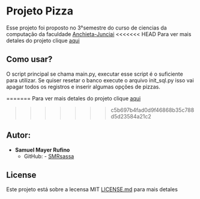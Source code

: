 # Projeto Pizza

Esse projeto foi proposto no 3°semestre do curso de ciencias da computação da faculdade [Anchieta-Junciai](https://www.anchieta.br/) 
<<<<<<< HEAD
Para ver mais detales do projeto clique [aqui](https://github.com/smrsassa/pizza/blob/master/Projeto/README.md) 

## Como usar?
O script principal se chama main.py, executar esse script é o suficiente para utilizar.
Se quiser resetar o banco execute o arquivo init_sql.py isso vai apagar todos os registros e inserir algumas opções de pizzas.

=======
Para ver mais detales do projeto clique [aqui](https://github.com/smrsassa/pizza/blob/master/Projeto) 
>>>>>>> c5b697b4fad0d9f46868b35c788d5d23584a21c2
## Autor:
- **Samuel Mayer Rufino** 
    - GitHub: - [SMRsassa](https://github.com/smrsassa)
  
 ## License
Este projeto está sobre a lecensa MIT [LICENSE.md](https://github.com/smrsassa/pizza/blob/master/LICENSE) para mais detales
